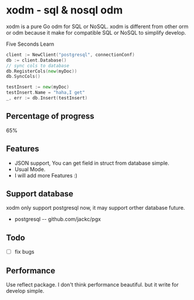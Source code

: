 # xodm - sql & nosql odm

xodm is a pure Go odm for SQL or NoSQL. xodm is different from other orm or odm because it make for compatible SQL or NoSQL to simplify develop.

Five Seconds Learn
```go
client := NewClient("postgresql", connectionConf)
db := client.Database()
// sync cols to database
db.RegisterCols(new(myDoc))
db.SyncCols()

testInsert := new(myDoc)
testInsert.Name = "haha,I get"
_, err := db.Insert(testInsert)
```
## Percentage of progress
65%
## Features

* JSON support, You can get field in struct from database simple.
* Usual Mode.
* I will add more Features :)

## Support database

xodm only support postgresql now, it may support orther database future.

* postgresql -- github.com/jackc/pgx

## Todo

* [ ] fix bugs

## Performance

Use reflect package. I don't think performance beautiful. but it write for develop simple.
